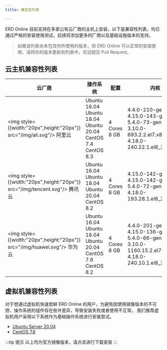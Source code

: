 ```yaml
---
title: 兼容性列表

---
```


ERD Online 目前支持在多家公有云厂商的主机上安装，以下是兼容性列表，均已通过严格的安装使用测试，后续将添加更多的厂商以及基础设施版本的支持。
> 如果该列表尚未包含你所使用的版本，但 ERD Online 可以正常的安装使用，请将你的版本更新到列表中，欢迎提交 Pull Request。




## 云主机兼容性列表


| 云厂商 | 操作系统  | 配置        | 内核  | 测试结果 |
|-------|---------|-------------|------|----------|
| <img style={{width:"20px",height:"20px"}} src="/img/ali.svg"/> 阿里云 | Ubuntu 16.04 <br/> Ubuntu 18.04 <br/> Ubuntu 20.04 <br/> CentOS 7.4 <br/> CentOS 8.3 | 4 Cores<br/>8 GB | 4.4.0-210-generic  <br/> 4.15.0-143-generic  <br/> 5.4.0-73-generic  <br/> 3.10.0-693.2.2.el7.x86_64  <br/> 4.18.0-240.22.1.el8_3.x86_64  | <span style={{color:"green"}}>通过</span>  |
| <img style={{width:"20px",height:"20px"}} src="/img/tencent.svg"/> 腾讯云 | Ubuntu 16.04 <br/> Ubuntu 18.04 <br/> Ubuntu 20.04 <br/> CentOS 8.2 | 4 Cores<br/>8 GB | 4.15.0-142-generic <br/> 4.15.0-142-generic  <br/> 5.4.0-72-generic <br/> 4.18.0-193.28.1.el8_2.x86_64 | <span style={{color:"green"}}>通过</span>  |
| <img style={{width:"20px",height:"20px"}} src="/img/huawei.svg"/> 华为云 | Ubuntu 16.04 <br/> Ubuntu 18.04 <br/> Ubuntu 20.04 <br/> CentOS 7.6 <br/> CentOS 8.2 | 4 Cores<br/>8 GB | 4.4.0-201-generic  <br/> 4.15.0-136-generic  <br/> 5.4.0-66-generic <br/> 3.10.0-1160.15.2.el7.x86_64 <br/> 4.18.0-240.10.1.el8_3.x86_64  | <span style={{color:"green"}}>通过</span>  |


## 虚拟机兼容性列表

对于想通过虚拟机快速尝鲜 ERD Online 的用户，为避免因使用镜像版本的不可控、操作系统的组件存在些许差异，导致安装失败或者使用不正常。
我们推荐虚拟机用户采用以下系统作为基础操作系统进行安装尝试。

- [Ubuntu Server 20.04](https://releases.ubuntu.com/20.04)
- [CentOS 7.6](http://isoredirect.centos.org/centos/7/isos/x86_64/)

:::tip 提示
以上均为官方镜像版本，请点击进行下载安装
:::
